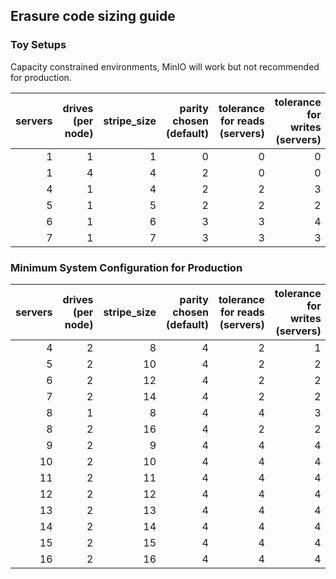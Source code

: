 ## Erasure code sizing guide

### Toy Setups

Capacity constrained environments, MinIO will work but not recommended for production.

| servers | drives (per node) | stripe_size | parity chosen (default) | tolerance for reads (servers) | tolerance for writes (servers) |
|--------:|------------------:|------------:|------------------------:|------------------------------:|-------------------------------:|
|       1 |                 1 |           1 |                       0 |                             0 |                              0 |
|       1 |                 4 |           4 |                       2 |                             0 |                              0 |
|       4 |                 1 |           4 |                       2 |                             2 |                              3 |
|       5 |                 1 |           5 |                       2 |                             2 |                              2 |
|       6 |                 1 |           6 |                       3 |                             3 |                              4 |
|       7 |                 1 |           7 |                       3 |                             3 |                              3 |

### Minimum System Configuration for Production

| servers | drives (per node) | stripe_size | parity chosen (default) | tolerance for reads (servers) | tolerance for writes (servers) |
|--------:|------------------:|------------:|------------------------:|------------------------------:|-------------------------------:|
|       4 |                 2 |           8 |                       4 |                             2 |                              1 |
|       5 |                 2 |          10 |                       4 |                             2 |                              2 |
|       6 |                 2 |          12 |                       4 |                             2 |                              2 |
|       7 |                 2 |          14 |                       4 |                             2 |                              2 |
|       8 |                 1 |           8 |                       4 |                             4 |                              3 |
|       8 |                 2 |          16 |                       4 |                             2 |                              2 |
|       9 |                 2 |           9 |                       4 |                             4 |                              4 |
|      10 |                 2 |          10 |                       4 |                             4 |                              4 |
|      11 |                 2 |          11 |                       4 |                             4 |                              4 |
|      12 |                 2 |          12 |                       4 |                             4 |                              4 |
|      13 |                 2 |          13 |                       4 |                             4 |                              4 |
|      14 |                 2 |          14 |                       4 |                             4 |                              4 |
|      15 |                 2 |          15 |                       4 |                             4 |                              4 |
|      16 |                 2 |          16 |                       4 |                             4 |                              4 |


